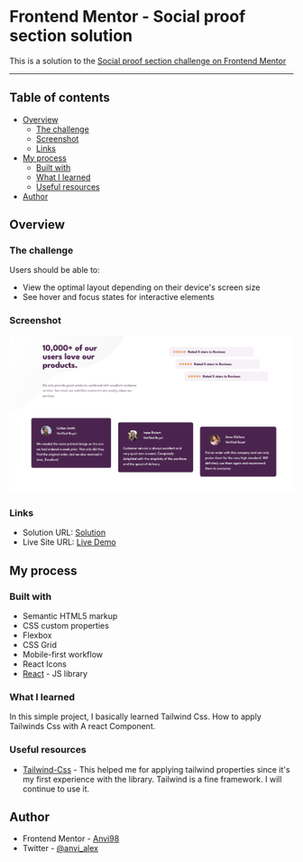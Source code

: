 # Frontend Mentor - Social proof section solution

This is a solution to the [Social proof section challenge on Frontend Mentor](https://www.frontendmentor.io/challenges/social-proof-section-6e0qTv_bA)

----------
## Table of contents

- [Overview](#overview)
  - [The challenge](#the-challenge)
  - [Screenshot](#screenshot)
  - [Links](#links)
- [My process](#my-process)
  - [Built with](#built-with)
  - [What I learned](#what-i-learned)
  - [Useful resources](#useful-resources)
- [Author](#author)

## Overview

### The challenge

Users should be able to:

- View the optimal layout depending on their device's screen size
- See hover and focus states for interactive elements

### Screenshot

![pic](./pic.png)

### Links

- Solution URL: [Solution]()
- Live Site URL: [Live Demo](https://anvi98.github.io/social-proof/)

## My process

### Built with

- Semantic HTML5 markup
- CSS custom properties
- Flexbox
- CSS Grid
- Mobile-first workflow
- React Icons
- [React](https://reactjs.org/) - JS library


### What I learned

In this simple project, I basically learned Tailwind Css. How to apply Tailwinds Css with A react Component.



### Useful resources

- [Tailwind-Css](https://tailwindcss.com/docs) - This helped me for applying tailwind properties since it's my first experience with the library. Tailwind is a fine framework. I will continue to use it.

## Author

- Frontend Mentor - [Anvi98](https://www.frontendmentor.io/profile/Anvi98)
- Twitter - [@anvi_alex](https://www.twitter.com/anvi_alex)

